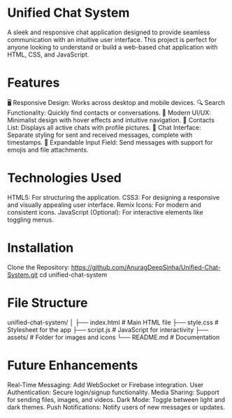 # Unified Chat System
A sleek and responsive chat application designed to provide seamless communication with an intuitive user interface. This project is perfect for anyone looking to understand or build a web-based chat application with HTML, CSS, and JavaScript.

# Features
🖥️ Responsive Design: Works across desktop and mobile devices.
🔍 Search Functionality: Quickly find contacts or conversations.
🎨 Modern UI/UX: Minimalist design with hover effects and intuitive navigation.
👤 Contacts List: Displays all active chats with profile pictures.
💬 Chat Interface: Separate styling for sent and received messages, complete with timestamps.
📄 Expandable Input Field: Send messages with support for emojis and file attachments.

# Technologies Used
HTML5: For structuring the application.
CSS3: For designing a responsive and visually appealing user interface.
Remix Icons: For modern and consistent icons.
JavaScript (Optional): For interactive elements like toggling menus.

# Installation
Clone the Repository:
https://github.com/AnuragDeepSinha/Unified-Chat-System.git
cd unified-chat-system

# File Structure

unified-chat-system/
│
├── index.html       # Main HTML file
├── style.css        # Stylesheet for the app
├── script.js        # JavaScript for interactivity
├── assets/          # Folder for images and icons
└── README.md        # Documentation

# Future Enhancements
Real-Time Messaging: Add WebSocket or Firebase integration.
User Authentication: Secure login/signup functionality.
Media Sharing: Support for sending files, images, and videos.
Dark Mode: Toggle between light and dark themes.
Push Notifications: Notify users of new messages or updates.





